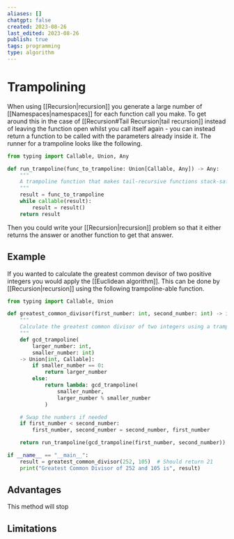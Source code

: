 ```yaml
---
aliases: []
chatgpt: false
created: 2023-08-26
last_edited: 2023-08-26
publish: true
tags: programming
type: algorithm
---
```

# Trampolining

When using [[Recursion|recursion]] you generate a large number of [[Namespaces|namespaces]] for each function call you make. To get around this in the case of [[Recursion#Tail Recursion|tail recursion]] instead of leaving the function open whilst you call itself again - you can instead return a function to be called with the parameters already inside it. The runner for a trampoline looks like the following.

```python
from typing import Callable, Union, Any

def run_trampoline(func_to_trampoline: Union[Callable, Any]) -> Any:
    """
    A trampoline function that makes tail-recursive functions stack-safe.
    """
    result = func_to_trampoline
    while callable(result):
        result = result()
    return result
```

Then you could write your [[Recursion|recursion]] problem so that it either returns the answer or another function to get that answer.

## Example

If you wanted to calculate the greatest common devisor of two positive integers you would apply the [[Euclidean algorithm]]. This can be done by [[Recursion|recursion]] using the following trampoline-able function.

```python
from typing import Callable, Union

def greatest_common_divisor(first_number: int, second_number: int) -> int:
    """
    Calculate the greatest common divisor of two integers using a trampoline.
    """
    def gcd_trampoline(
	    larger_number: int,
	    smaller_number: int)
	-> Union[int, Callable]:
        if smaller_number == 0:
            return larger_number
        else:
            return lambda: gcd_trampoline(
	            smaller_number,
	            larger_number % smaller_number
	        )

    # Swap the numbers if needed
    if first_number < second_number:
        first_number, second_number = second_number, first_number

    return run_trampoline(gcd_trampoline(first_number, second_number))

if __name__ == "__main__":
    result = greatest_common_divisor(252, 105)  # Should return 21
    print("Greatest Common Divisor of 252 and 105 is", result)

```

## Advantages

This method will stop

## Limitations
